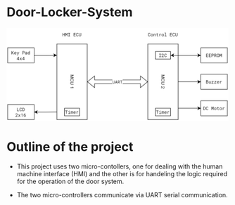 # Door-Locker-System

![[Door Locker System Block Diagram]](https://github.com/khaledmust/Door-Locker-System/blob/main/DOOR_LOCKER_SYSTEM_DIAGRAM.png)

# Outline of the project

- This project uses two micro-contollers, one for dealing with the human machine interface (HMI) and the other is for handeling the logic required for the operation of the door system.

- The two micro-controllers communicate via UART serial communication.